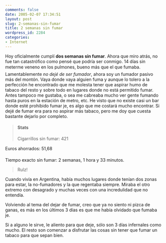 ```yaml
---
comments: false
date: 2005-02-07 17:34:51
layout: post
slug: 2-semanas-sin-fumar
title: 2 semanas sin fumar
wordpress_id: 2284
categories:
- Internet
---
```


Hoy oficialmente cumplí **dos semanas sin fumar**. Ahora que miro atrás, no fue tan catastrófico como pensé que podría ser conmigo. 14 días sin meterme veneno en los pulmones, bueno más que el que fumaba. Lamentablemente _no dejé de ser fumador_, ahora soy un fumador pasivo más del montón. Vaya donde vaya alguien fuma y aunque lo tolero a la perfección he encontrado que me molesta tener que aspirar humo de tabaco del resto y sobre todo en lugares donde no está permitido fumar. Antes tampoco me gustaba, o sea me cabreaba mucho ver gente fumando hasta puros en la estación de metro, etc. He visto que no existe casi un bar donde esté prohibido fumar je, es algo que me costará mucho encontrar. Si dejé de fumar era para no aspirar más tabaco, pero me doy que cuesta bastante dejarlo por completo.





> #### Stats
> 
> Cigarrillos sin fumar: 421  

Euros ahorrados: 51,68   

Tiempo exacto sin fumar: 2 semanas, 1 hora y 33 minutos.
> 
> Rulz!





Cuando vivía en Argentina, había muchos lugares donde tenían dos zonas para estar, la no-fumadores y la que regentaba siempre. Miraba el otro extremo con desagrado y muchas veces con una incredulidad que no entendía.





Volviendo al tema del dejar de fumar, creo que ya no siento ni pizca de ganas, es más en los últimos 3 días es que me había olvidado que fumaba je.





Si a alguno le sirve, le aliento para que deje, sólo son 3 días infernales como mucho. El resto son comenzar a disfrutar las cosas sin tener que fumar un tabaco para que sepan bien.




 
